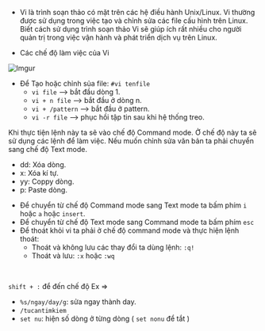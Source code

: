 - Vi là trình soạn thảo có mặt trên các hệ điều hành Unix/Linux. Vi thường được sử dụng
trong việc tạo và chỉnh sửa các file cấu hình trên Linux. Biết cách sử dụng trình soạn thảo
Vi sẽ giúp ích rất nhiều cho người quản trị trong việc vận hành và phát triển dịch vụ trên
Linux.

- Các chế độ làm việc của Vi

![Imgur](https://i.imgur.com/58gUD92.png)

- Để Tạo hoặc chỉnh sủa file:  ```#vi tenfile```
  + ```vi file``` --> bắt đầu dòng 1.
  + ```vi + n file``` --> bắt đầu ở dòng n.
  + ```vi + /pattern``` --> bắt đầu ở pattern.
  + ```vi -r file``` --> phục hồi tập tin sau khi hệ thống treo.  <br/>
  
Khi thực tiện lệnh này ta sẽ vào chế độ Command mode. Ở chế độ này ta sẽ sử dụng các lệnh để làm việc. Nếu muốn chỉnh sửa văn bản ta phải chuyển sang chế độ Text mode.
  + dd: Xóa dòng.
  + x: Xóa kí tự.
  + yy: Coppy dòng.
  + p: Paste dòng.
  
- Để chuyển từ chế độ Command mode sang Text mode ta bấm phím ```i``` hoặc ```a``` hoặc ```insert```.
- Để chuyển từ chế độ Text mode sang Command mode ta bấm phím ```esc```
- Để thoát khỏi vi ta phải ở chế độ command mode và thực hiện lệnh thoát:
  + Thoát và không lưu các thay đổi ta dùng lệnh: ```:q!```
  + Thoát và lưu: ```:x``` hoặc ```:wq```

<br/>

```shift + :```  để đến chế độ Ex =>  <br/>
- ```%s/ngay/day/g```: sửa ngay thành day.
- ```/tucantimkiem```
- ```set nu```: hiện số dòng ở từng dòng ( ```set nonu``` để tắt )

